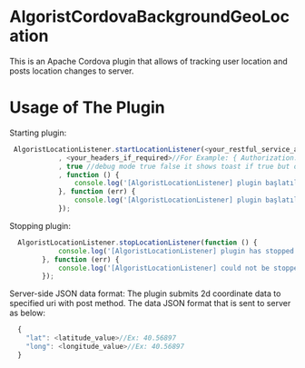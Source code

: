 # AlgoristCordovaBackgroundGeoLocation
This is an Apache Cordova plugin that allows of tracking user location and posts location changes to server.


# Usage of The Plugin

Starting plugin:
```javascript
 AlgoristLocationListener.startLocationListener(<your_restful_service_address>
            , <your_headers_if_required>//For Example: { Authorization: 'Bearer asd13821f/Qwer.....'}
            , true //debug mode true false it shows toast if true but on ios do nothing
            , function () {
                console.log('[AlgoristLocationListener] plugin başlatıldı.');
            }, function (err) {
                console.log('[AlgoristLocationListener] plugin başlatılamadı.' + JSON.stringify(err));
            });
```

Stopping plugin:
```javascript
  AlgoristLocationListener.stopLocationListener(function () {
            console.log('[AlgoristLocationListener] plugin has stopped.');
        }, function (err) {
            console.log('[AlgoristLocationListener] could not be stopped.' + err);
        });
```
Server-side JSON data format:
  The plugin submits 2d coordinate data to specified uri with post method. The data JSON format that is sent to server as below:
```javascript
  {
    "lat": <latitude_value>//Ex: 40.56897
    "long": <longitude_value>//Ex: 40.56897
  }
```
